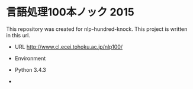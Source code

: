 # 言語処理100本ノック 2015
This repository was created for nlp-hundred-knock.
This project is written in this url.
* URL
http://www.cl.ecei.tohoku.ac.jp/nlp100/

* Environment
 * Python 3.4.3
-
